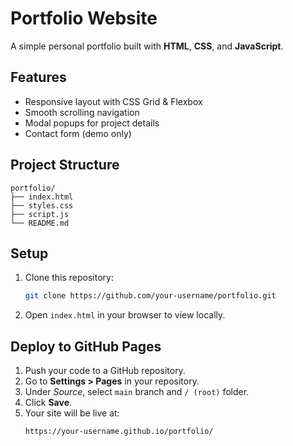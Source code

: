 # Portfolio Website

A simple personal portfolio built with **HTML**, **CSS**, and **JavaScript**.

## Features
- Responsive layout with CSS Grid & Flexbox
- Smooth scrolling navigation
- Modal popups for project details
- Contact form (demo only)

## Project Structure
```
portfolio/
├── index.html
├── styles.css
├── script.js
└── README.md
```

## Setup
1. Clone this repository:
   ```bash
   git clone https://github.com/your-username/portfolio.git
   ```

2. Open `index.html` in your browser to view locally.

## Deploy to GitHub Pages
1. Push your code to a GitHub repository.
2. Go to **Settings > Pages** in your repository.
3. Under *Source*, select `main` branch and `/ (root)` folder.
4. Click **Save**.
5. Your site will be live at:
   ```
   https://your-username.github.io/portfolio/
